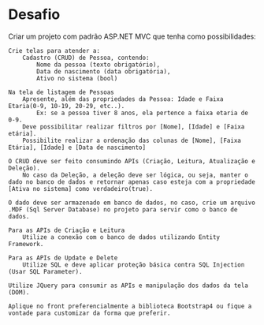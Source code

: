 # Desafio

Criar um projeto com padrão ASP.NET MVC que tenha como possibilidades:

    Crie telas para atender a:
        Cadastro (CRUD) de Pessoa, contendo:
            Nome da pessoa (texto obrigatório),
            Data de nascimento (data obrigatória),
            Ativo no sistema (bool)
      
    Na tela de listagem de Pessoas
        Apresente, além das propriedades da Pessoa: Idade e Faixa Etaria(0-9, 10-19, 20-29, etc..).
            Ex: se a pessoa tiver 8 anos, ela pertence a faixa etaria de 0-9.
        Deve possibilitar realizar filtros por [Nome], [Idade] e [Faixa etária].
        Possibilite realizar a ordenação das colunas de [Nome], [Faixa Etária], [Idade] e [Data de nascimento]
      
    O CRUD deve ser feito consumindo APIs (Criação, Leitura, Atualização e Deleção).
        No caso da Deleção, a deleção deve ser lógica, ou seja, manter o dado no banco de dados e retornar apenas caso esteja com a propriedade [Ativa no sistema] como verdadeiro(true).
      
    O dado deve ser armazenado em banco de dados, no caso, crie um arquivo .MDF (Sql Server Database) no projeto para servir como o banco de dados.
  
    Para as APIs de Criação e Leitura
        Utilize a conexão com o banco de dados utilizando Entity Framework.
  
    Para as APIs de Update e Delete
        Utilize SQL e deve aplicar proteção básica contra SQL Injection (Usar SQL Parameter).
      
    Utilize JQuery para consumir as APIs e manipulação dos dados da tela (DOM).
      
    Aplique no front preferencialmente a biblioteca Bootstrap4 ou fique a vontade para customizar da forma que preferir.
